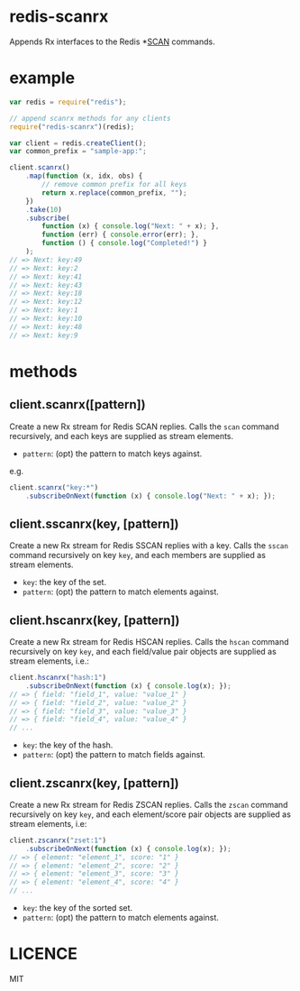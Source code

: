 # redis-scanrx

Appends Rx interfaces to the Redis *[SCAN](http://redis.io/commands/scan) commands.

# example

```js
var redis = require("redis");

// append scanrx methods for any clients
require("redis-scanrx")(redis);

var client = redis.createClient();
var common_prefix = "sample-app:";

client.scanrx()
	.map(function (x, idx, obs) {
		// remove common prefix for all keys
		return x.replace(common_prefix, "");
	})
	.take(10)
	.subscribe(
		function (x) { console.log("Next: " + x); },
		function (err) { console.error(err); },
		function () { console.log("Completed!") }
	);
// => Next: key:49
// => Next: key:2
// => Next: key:41
// => Next: key:43
// => Next: key:18
// => Next: key:12
// => Next: key:1
// => Next: key:10
// => Next: key:48
// => Next: key:9
```

# methods

## client.scanrx([pattern])

Create a new Rx stream for Redis SCAN replies.
Calls the `scan` command recursively, and each keys are supplied as stream elements.

- `pattern`: (opt) the pattern to match keys against.

e.g.

```js
client.scanrx("key:*")
	.subscribeOnNext(function (x) { console.log("Next: " + x); });
```

## client.sscanrx(key, [pattern])

Create a new Rx stream for Redis SSCAN replies with a key.
Calls the `sscan` command recursively on key `key`, and each members are supplied as stream elements.

- `key`: the key of the set.
- `pattern`: (opt) the pattern to match elements against.

## client.hscanrx(key, [pattern])

Create a new Rx stream for Redis HSCAN replies.
Calls the `hscan` command recursively on key `key`, and each field/value pair objects are supplied as stream elements, i.e.:

```js
client.hscanrx("hash:1")
	.subscribeOnNext(function (x) { console.log(x); });
// => { field: "field_1", value: "value_1" }
// => { field: "field_2", value: "value_2" }
// => { field: "field_3", value: "value_3" }
// => { field: "field_4", value: "value_4" }
// ...
```

- `key`: the key of the hash.
- `pattern`: (opt) the pattern to match fields against.

## client.zscanrx(key, [pattern])

Create a new Rx stream for Redis ZSCAN replies.
Calls the `zscan` command recursively on key `key`, and each element/score pair objects are supplied as stream elements, i.e:

```js
client.zscanrx("zset:1")
	.subscribeOnNext(function (x) { console.log(x); });
// => { element: "element_1", score: "1" }
// => { element: "element_2", score: "2" }
// => { element: "element_3", score: "3" }
// => { element: "element_4", score: "4" }
// ...
```

- `key`: the key of the sorted set.
- `pattern`: (opt) the pattern to match elements against.

# LICENCE

MIT